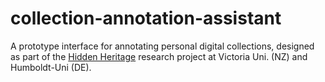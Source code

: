 # collection-annotation-assistant

A prototype interface for annotating personal digital collections, designed as part of the [Hidden Heritage](http://hiddenheritage.vuw.ac.nz/) research project at Victoria Uni. (NZ) and Humboldt-Uni (DE).
